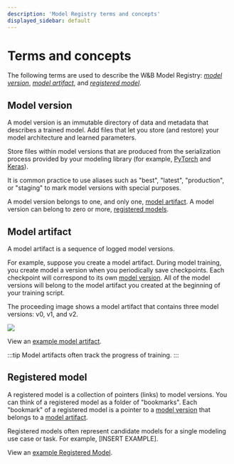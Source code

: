 ```yaml
---
description: 'Model Registry terms and concepts'
displayed_sidebar: default
---
```


# Terms and concepts

<head>
  <title>Model Registry terms and concepts</title>
</head>

The following terms are used to describe the W&B Model Registry: [*model version*](#model-version), [*model artifact*](#model-artifact), and [*registered model*](#registered-model).

## Model version
A model version is an immutable directory of data and metadata that describes a trained model. Add files that let you store (and restore) your model architecture and learned parameters.

Store files within model versions that are produced from the serialization process provided by your modeling library (for example, [PyTorch](https://pytorch.org/tutorials/beginner/saving\_loading\_models.html) and [Keras](https://www.tensorflow.org/guide/keras/save\_and\_serialize)).

It is common practice to use aliases such as  "best", "latest", "production", or "staging" to mark model versions with special purposes.

<!-- [INSERT IMAGE] -->

A model version belongs to one, and only one, [model artifact](#model-artifact). A model version can belong to zero or more, [registered models](#registered-model).

## Model artifact
A model artifact is a sequence of logged model versions. 

<!-- Model artifacts can alias specific versions so that downstream consumers can pin that alias.  -->

For example, suppose you create a model artifact. During model training, you create model a version when you periodically save checkpoints. Each checkpoint will correspond to its own [model version](#model-version). All of the model versions will belong to the model artifact you created at the beginning of your training script.

The proceeding image shows a model artifact that contains three model versions: v0, v1, and v2.

![](@site/static/images/models/mr1c.png)

View an [example model artifact](https://wandb.ai/timssweeney/model\_management\_docs\_official\_v0/artifacts/model/mnist-zws7gt0n).

:::tip
Model artifacts often track the progress of training.
:::

## Registered model
A registered model is a collection of pointers (links) to model versions. You can think of a registered model as a folder of "bookmarks". Each "bookmark" of a registered model is a pointer to a [model version](#model-version) that belongs to a [model artifact](#model-artifact). 

Registered models often represent candidate models for a single modeling use case or task. For example, [INSERT EXAMPLE].


View an [example Registered Model](https://wandb.ai/timssweeney/model\_management\_docs\_official\_v0/artifacts/model/MNIST%20Grayscale%2028x28).

<!-- This image is confusing; we show a model collection, but don't specify it's a model artifact. -->
<!-- ![](/images/models/diagram_doc.png) -->



<!-- Move this to another page -->
<!-- The separation of artifacts and registered models allows you to produce a massive number of artifacts (think of them like "draft models"), and periodically _link_ your high performing versions to a the curated Registered Model. Then use aliases to mark which version in a registered model is at a certain stage in the lifecycle. Each person in your team can collaborate on a single use case, while having the freedom to explore and experiment without polluting namespaces or conflicting with others' work. -->



<!-- :::info
A model is an artifact with `type="model"`.  A model version is an artifact version that belongs to that artifact. A registered model is an artifact collection that has a type set to `model` (`type="model"`).
::: -->